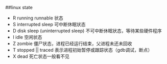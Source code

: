 ##linux state 

* R running runnable 状态
* S interrupted sleep 可中断休眠状态
* D disk sleep (uninterrupted sleep) 不可中断休眠状态，等待某些硬件程序
* I idle 空闲状态
* Z zombie 僵尸状态，进程已经运行结束，父进程未还未回收 
* T stopped || traced 表示进程初始暂停或跟踪状态（gdb调试，断点）
* X dead 死亡状态一般看不见

```go

```
